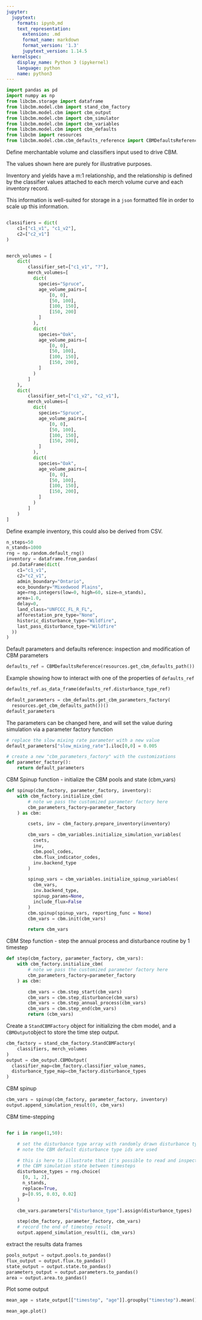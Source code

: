 ```yaml
---
jupyter:
  jupytext:
    formats: ipynb,md
    text_representation:
      extension: .md
      format_name: markdown
      format_version: '1.3'
      jupytext_version: 1.14.5
  kernelspec:
    display_name: Python 3 (ipykernel)
    language: python
    name: python3
---
```


```python
import pandas as pd
import numpy as np
from libcbm.storage import dataframe
from libcbm.model.cbm import stand_cbm_factory
from libcbm.model.cbm import cbm_output
from libcbm.model.cbm import cbm_simulator
from libcbm.model.cbm import cbm_variables
from libcbm.model.cbm import cbm_defaults
from libcbm import resources
from libcbm.model.cbm.cbm_defaults_reference import CBMDefaultsReference
```
Define merchantable volume and classifiers input used to drive CBM.

The values shown here are purely for illustrative purposes.

Inventory and yields have a m:1 relationship, and the relationship is defined by
the classifier values attached to each merch volume curve and each inventory
record.

This information is well-suited for storage in a `json` formatted file in order
to scale up this information.

```python

classifiers = dict(
    c1=["c1_v1", "c1_v2"],
    c2=["c2_v1"]
)


merch_volumes = [
    dict(
        classifier_set=["c1_v1", "?"],
        merch_volumes=[
          dict(
            species="Spruce",
            age_volume_pairs=[
                [0, 0],
                [50, 100],
                [100, 150],
                [150, 200]
            ]
          ),
          dict(
            species="Oak",
            age_volume_pairs=[
                [0, 0],
                [50, 100],
                [100, 150],
                [150, 200],
            ]
          )
        ]
    ),
    dict(
        classifier_set=["c1_v2", "c2_v1"],
        merch_volumes=[
          dict(
            species="Spruce",
            age_volume_pairs=[
                [0, 0],
                [50, 100],
                [100, 150],
                [150, 200],
            ]
          ),
          dict(
            species="Oak",
            age_volume_pairs=[
                [0, 0],
                [50, 100],
                [100, 150],
                [150, 200],
            ]
          )
        ]
    )
]

```


Define example inventory, this could also be derived from CSV.

```python
n_steps=50
n_stands=1000
rng = np.random.default_rng()
inventory = dataframe.from_pandas(
  pd.DataFrame(dict(
    c1="c1_v1",
    c2="c2_v1",
    admin_boundary="Ontario",
    eco_boundary="Mixedwood Plains",
    age=rng.integers(low=0, high=60, size=n_stands),
    area=1.0,
    delay=0,
    land_class="UNFCCC_FL_R_FL",
    afforestation_pre_type="None",
    historic_disturbance_type="Wildfire",
    last_pass_disturbance_type="Wildfire"
  ))
)
```

Default parameters and defaults reference: inspection and modification of CBM
parameters

```python
defaults_ref = CBMDefaultsReference(resources.get_cbm_defaults_path())
```

Example showing how to interact with one of the properties of `defaults_ref`

```python
defaults_ref.as_data_frame(defaults_ref.disturbance_type_ref)
```

```python
default_parameters = cbm_defaults.get_cbm_parameters_factory(
  resources.get_cbm_defaults_path())()
default_parameters
```
The parameters can be changed here, and will set the value during simulation via
a parameter factory function

```python
# replace the slow mixing rate parameter with a new value
default_parameters["slow_mixing_rate"].iloc[0,0] = 0.005

# create a new "cbm_parameters_factory" with the customizations
def parameter_factory():
    return default_parameters

```

CBM Spinup function - initialize the CBM pools and state (cbm_vars)

```python
def spinup(cbm_factory, parameter_factory, inventory):
    with cbm_factory.initialize_cbm(
        # note we pass the customized parameter factory here
        cbm_parameters_factory=parameter_factory
    ) as cbm:

        csets, inv = cbm_factory.prepare_inventory(inventory)

        cbm_vars = cbm_variables.initialize_simulation_variables(
          csets,
          inv,
          cbm.pool_codes,
          cbm.flux_indicator_codes,
          inv.backend_type
        )

        spinup_vars = cbm_variables.initialize_spinup_variables(
          cbm_vars,
          inv.backend_type,
          spinup_params=None,
          include_flux=False
        )
        cbm.spinup(spinup_vars, reporting_func = None)
        cbm_vars = cbm.init(cbm_vars)

        return cbm_vars

```

CBM Step function - step the annual process and disturbance routine by 1
timestep

```python
def step(cbm_factory, parameter_factory, cbm_vars):
    with cbm_factory.initialize_cbm(
        # note we pass the customized parameter factory here
        cbm_parameters_factory=parameter_factory
    ) as cbm:

        cbm_vars = cbm.step_start(cbm_vars)
        cbm_vars = cbm.step_disturbance(cbm_vars)
        cbm_vars = cbm.step_annual_process(cbm_vars)
        cbm_vars = cbm.step_end(cbm_vars)
        return (cbm_vars)

```


Create a `StandCBMFactory` object for initializing the cbm model, and a
`CBMOutput`object to store the time step output.


```python
cbm_factory = stand_cbm_factory.StandCBMFactory(
    classifiers, merch_volumes
)
output = cbm_output.CBMOutput(
  classifier_map=cbm_factory.classifier_value_names,
  disturbance_type_map=cbm_factory.disturbance_types
)
```

CBM spinup

```python
cbm_vars = spinup(cbm_factory, parameter_factory, inventory)
output.append_simulation_result(0, cbm_vars)
```

CBM time-stepping

```python

for i in range(1,50):

    # set the disturbance type array with randomly drawn disturbance types
    # note the CBM default disturbance type ids are used

    # this is here to illustrate that it's possible to read and inspect and modify
    # the CBM simulation state between timesteps
    disturbance_types = rng.choice(
      [0, 1, 2],
      n_stands,
      replace=True,
      p=[0.95, 0.03, 0.02]
    )

    cbm_vars.parameters["disturbance_type"].assign(disturbance_types)

    step(cbm_factory, parameter_factory, cbm_vars)
    # record the end of timestep result
    output.append_simulation_result(i, cbm_vars)

```

extract the results data frames

```python
pools_output = output.pools.to_pandas()
flux_output = output.flux.to_pandas()
state_output = output.state.to_pandas()
parameters_output = output.parameters.to_pandas()
area = output.area.to_pandas()
```

Plot some output

```python
mean_age = state_output[["timestep", "age"]].groupby("timestep").mean()

mean_age.plot()
```
